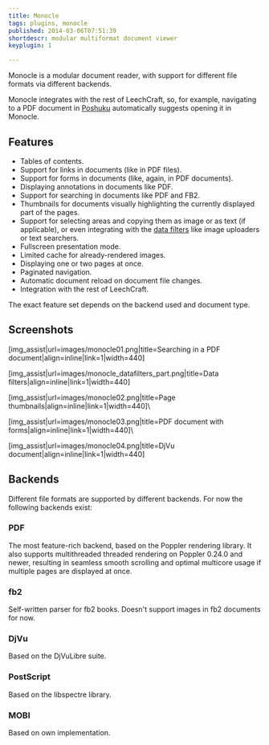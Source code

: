 ```yaml
---
title: Monocle
tags: plugins, monocle
published: 2014-03-06T07:51:39
shortdescr: modular multiformat document viewer
keyplugin: 1

---
```


Monocle is a modular document reader, with support for different file
formats via different backends.

Monocle integrates with the rest of LeechCraft, so, for example, navigating
to a PDF document in [Poshuku](/plugins-poshuku) automatically suggests opening
it in Monocle.

Features
--------

- Tables of contents.
- Support for links in documents (like in PDF files).
- Support for forms in documents (like, again, in PDF documents).
- Displaying annotations in documents like PDF.
- Support for searching in documents like PDF and FB2.
- Thumbnails for documents visually highlighting the currently
  displayed part of the pages.
- Support for selecting areas and copying them as image or as text (if
  applicable), or even integrating with the [data
  filters](/concepts-data-filters) like image uploaders or
  text searchers.
- Fullscreen presentation mode.
- Limited cache for already-rendered images.
- Displaying one or two pages at once.
- Paginated navigation.
- Automatic document reload on document file changes.
- Integration with the rest of LeechCraft.

The exact feature set depends on the backend used and document type.

Screenshots
-----------

\[img\_assist|url=images/monocle01.png|title=Searching in a PDF document|align=inline|link=1|width=440\]

\[img\_assist|url=images/monocle\_datafilters\_part.png|title=Data filters|align=inline|link=1|width=440\]

\[img\_assist|url=images/monocle02.png|title=Page thumbnails|align=inline|link=1|width=440\]\

\[img\_assist|url=images/monocle03.png|title=PDF document with forms|align=inline|link=1|width=440\]\

\[img\_assist|url=images/monocle04.png|title=DjVu document|align=inline|link=1|width=440\]

Backends
--------

Different file formats are supported by different backends. For now the
following backends exist:

### PDF

The most feature-rich backend, based on the Poppler rendering library.
It also supports multithreaded threaded rendering on Poppler 0.24.0 and
newer, resulting in seamless smooth scrolling and optimal multicore
usage if multiple pages are displayed at once.

### fb2

Self-written parser for fb2 books. Doesn't support images in fb2
documents for now.

### DjVu

Based on the DjVuLibre suite.

### PostScript

Based on the libspectre library.

### MOBI

Based on own implementation.
